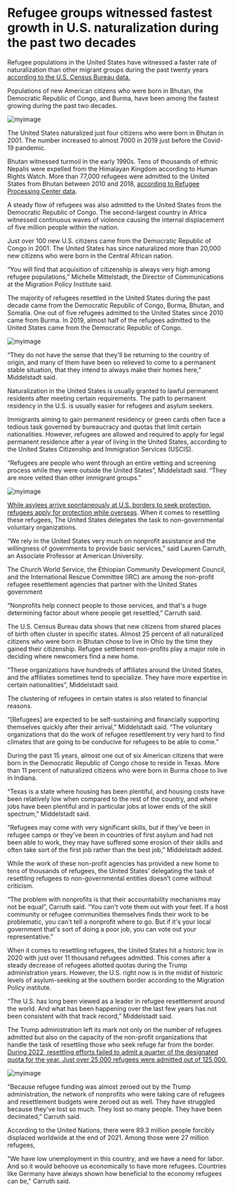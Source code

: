 # Refugee groups witnessed fastest growth in U.S. naturalization during the past two decades


Refugee populations in the United States have witnessed a faster rate of naturalization than other migrant groups during the past twenty years [according to the U.S. Census Bureau data. ](https://docs.google.com/spreadsheets/d/1DkQngdQOYKiHlS_HsX7NxatTcu34XaSQLT1_TAVGw-4/edit?usp=sharing)

Populations of new American citizens who were born in Bhutan, the Democratic Republic of Congo, and Burma, have been among the fastest growing during the past two decades. 

![myimage](NaturalizationIncreasePercentage.jpg)

The United States naturalized just four citizens who were born in Bhutan in 2001. The number increased to almost 7000 in 2019 just before the Covid-19 pandemic.

Bhutan witnessed turmoil in the early 1990s. Tens of thousands of ethnic Nepalis were expelled from the Himalayan Kingdom according to Human Rights Watch. More than 77,000 refugees were admitted to the United States from Bhutan between 2010 and 2018, [according to Refugee Processing Center data](https://docs.google.com/spreadsheets/d/1hqNNStmSlAoCt313Ifg4ynHKxxem8dnH/edit?usp=sharing&ouid=114272850365599444803&rtpof=true&sd=true).

A steady flow of refugees was also admitted to the United States from the Democratic Republic of Congo. The second-largest country in Africa witnessed continuous waves of violence causing the internal displacement of five million people within the nation.  

Just over 100 new U.S. citizens came from the Democratic Republic of Congo in 2001. The United States has since naturalized more than 20,000 new citizens who were born in the Central African nation. 

“You will find that acquisition of citizenship is always very high among refugee populations,” Michelle Mittelstadt, the Director of Communications at the Migration Policy Institute said.

The majority of refugees resettled in the United States during the past decade came from the Democratic Republic of Congo, Burma, Bhutan, and Somalia. One out of five refugees admitted to the United States since 2010 came from Burma. In 2019, almost half of the refugees admitted to the United States came from the Democratic Republic of Congo. 

![myimage](RefugeesDRCAfghanEriteriaBhutan.jpg)

“They do not have the sense that they'll be returning to the country of origin, and many of them have been so relieved to come to a permanent stable situation, that they intend to always make their homes here,” Middelstadt said.

Naturalization in the United States is usually granted to lawful permanent residents after meeting certain requirements. The path to permanent residency in the U.S. is usually easier for refugees and asylum seekers.

Immigrants aiming to gain permanent residency or green cards often face a tedious task governed by bureaucracy and quotas that limit certain nationalities. However, refugees are allowed and required to apply for legal permanent residence after a year of living in the United States, according to the United States Citizenship and Immigration Services (USCIS). 

“Refugees are people who went through an entire vetting and screening process while they were outside the United States”, Middelstadt said. “They are more vetted than other immigrant groups.”

![myimage](RefugeesVsAsylees.jpg)

[While asylees arrive spontaneously at U.S. borders to seek protection, refugees apply for protection while overseas](https://docs.google.com/spreadsheets/d/1NeEKLdyNF37NbZcX2Q80m9nwD6UAV0Ai/edit?usp=sharing&ouid=114272850365599444803&rtpof=true&sd=true). When it comes to resettling these refugees, The United States delegates the task to non-governmental voluntary organizations. 

“We rely in the United States very much on nonprofit assistance and the willingness of governments to provide basic services,” said Lauren Carruth, an Associate Professor at American University. 

The Church World Service, the Ethiopian Community Development Council, and the International Rescue Committee (IRC) are among the non-profit refugee resettlement agencies that partner with the United States government

“Nonprofits help connect people to those services, and that's a huge determining factor about where people get resettled,” Carruth said. 

The U.S. Census Bureau data shows that new citizens from shared places of birth often cluster in specific states. Almost 25 percent of all naturalized citizens who were born in Bhutan chose to live in Ohio by the time they gained their citizenship. Refugee settlement non-profits play a major role in deciding where newcomers find a new home.  

“These organizations have hundreds of affiliates around the United States, and the affiliates sometimes tend to specialize. They have more expertise in certain nationalities”, Middelstadt said. 

The clustering of refugees in certain states is also related to financial reasons.  

“[Refugees] are expected to be self-sustaining and financially supporting themselves quickly after their arrival,” Middelstadt said. “The voluntary organizations that do the work of refugee resettlement try very hard to find climates that are going to be conducive for refugees to be able to come.” 

During the past 15 years, almost one out of six American citizens that were born in the Democratic Republic of Congo chose to reside in Texas. More than 11 percent of naturalized citizens who were born in Burma chose to live in Indiana. 

“Texas is a state where housing has been plentiful, and housing costs have been relatively low when compared to the rest of the country, and where jobs have been plentiful and in particular jobs at lower ends of the skill spectrum,” Middelstadt said. 

“Refugees may come with very significant skills, but if they've been in refugee camps or they've been in countries of first asylum and had not been able to work, they may have suffered some erosion of their skills and often take sort of the first job rather than the best job,” Middelstadt added. 

While the work of these non-profit agencies has provided a new home to tens of thousands of refugees, the United States’ delegating the task of resettling refugees to non-governmental entities doesn’t come without criticism. 

“The problem with nonprofits is that their accountability mechanisms may not be equal”, Carruth said. “You can't vote them out with your feet. If a host community or refugee communities themselves finds their work to be problematic, you can't tell a nonprofit where to go. But if it's your local government that's sort of doing a poor job, you can vote out your representative.”

When it comes to resettling refugees, the United States hit a historic low in 2020 with just over 11 thousand refugees admitted. This comes after a steady decrease of refugees allotted quotas during the Trump administration years. However, the U.S. right now is in the midst of historic levels of asylum-seeking at the southern border according to the Migration Policy institute. 

“The U.S. has long been viewed as a leader in refugee resettlement around the world. And what has been happening over the last few years has not been consistent with that track record,” Middelstadt said. 

The Trump administration left its mark not only on the number of refugees admitted but also on the capacity of the non-profit organizations that handle the task of resettling those who seek refuge far from the border. [During 2022, resettling efforts failed to admit a quarter of the designated quota for the year. Just over 25,000 refugees were admitted out of 125,000. ](https://docs.google.com/spreadsheets/d/1_J78MxSuVFKZ9wuI77Qy_nHJgd_GqdYH/edit?usp=sharing&ouid=114272850365599444803&rtpof=true&sd=true)

![myimage](RefugeesAdmittedVsQuota.jpg)

“Because refugee funding was almost zeroed out by the Trump administration, the network of nonprofits who were taking care of refugees and resettlement budgets were zeroed out as well. They have struggled because they've lost so much. They lost so many people. They have been decimated,” Carruth said. 

According to the United Nations, there were 89.3 million people forcibly displaced worldwide at the end of 2021. Among those were 27 million refugees,


"We have low unemployment in this country, and we have a need for labor. And so it would behoove us economically to have more refugees. Countries like Germany have always shown how beneficial to the economy refugees can be," Carruth said. 












